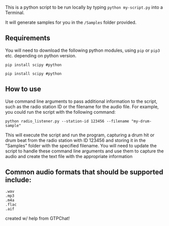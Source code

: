 This is a python script to be run locally by typing `python my-script.py` into a Terminal.

It will generate samples for you in the `/Samples` folder provided.

## Requirements
You will need to download the following python modules, using `pip` or `pip3` etc. depending on python version.

`pip install scipy #python`

`pip install scipy #python`

## How to use
Use command line arguments to pass additional information to the script, such as the radio station ID or the filename for the audio file. For example, you could run the script with the following command:

`python radio_listener.py --station-id 123456 --filename "my-drum-sample"`

This will execute the script and run the program, capturing a drum hit or drum beat from the radio station with ID 123456 and storing it in the "Samples" folder with the specified filename. You will need to update the script to handle these command line arguments and use them to capture the audio and create the text file with the appropriate information


## Common audio formats that should be supported include:
    .wav
    .mp3
    .m4a
    .flac
    .aif

created w/ help from GTPChat!